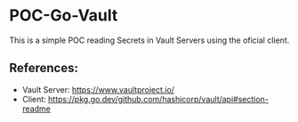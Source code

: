 # POC-Go-Vault
This is a simple POC reading Secrets in Vault Servers using the oficial client.

## References:
- Vault Server: https://www.vaultproject.io/
- Client: https://pkg.go.dev/github.com/hashicorp/vault/api#section-readme
